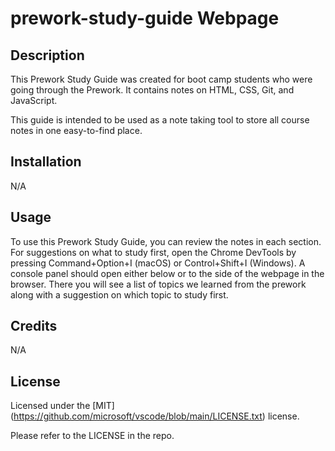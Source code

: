 # prework-study-guide Webpage

## Description

This Prework Study Guide was created for boot camp students who were going through the Prework. It contains notes on HTML, CSS, Git, and JavaScript.

This guide is intended to be used as a note taking tool to store all course notes in one easy-to-find place.

## Installation

N/A

## Usage

To use this Prework Study Guide, you can review the notes in each section. For suggestions on what to study first, open the Chrome DevTools by pressing Command+Option+I (macOS) or Control+Shift+I (Windows). A console panel should open either below or to the side of the webpage in the browser. There you will see a list of topics we learned from the prework along with a suggestion on which topic to study first.

## Credits

N/A

## License

Licensed under the [MIT] (https://github.com/microsoft/vscode/blob/main/LICENSE.txt) license.

Please refer to the LICENSE in the repo.
